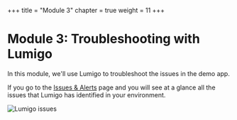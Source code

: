 +++
title = "Module 3"
chapter = true
weight = 11
+++

# Module 3: Troubleshooting with Lumigo

In this module, we'll use Lumigo to troubleshoot the issues in the demo app.

If you go to the [Issues & Alerts](https://platform.lumigo.io/issues) page and you will see at a glance all the issues that Lumigo has identified in your environment.

![Lumigo issues](/images/mod03-lumigo-issues-and-alerts.png)